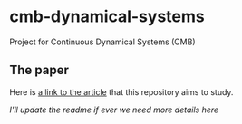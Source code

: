 # cmb-dynamical-systems

Project for Continuous Dynamical Systems (CMB)

## The paper

Here is [a link to the article](https://www.sciencedirect.com/science/article/abs/pii/S0022519322002922) that this repository aims to study.

*I'll update the readme if ever we need more details here*